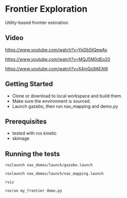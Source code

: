 # Frontier Exploration

Utility-based frontier exloration.

## Video
https://www.youtube.com/watch?v=YpDb5tQewAs

https://www.youtube.com/watch?v=MQJ5M0dEo20

https://www.youtube.com/watch?v=X4mQs9AEAl8


## Getting Started

* Clone or download to local workspace and build them.
* Make sure the environment is sourced.
* Launch gazebo, then run nav_mapping and demo.py

## Prerequisites

* tested with ros kinetic
* skimage

## Running the tests

```
roslaunch nav_demos/launch/gazebo.launch
```
```
roslaunch nav_demos/launch/nav_mapping.launch
```
```
rviz
```
```
rosrun my_frontier demo.py
```

